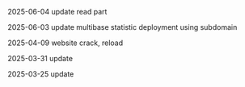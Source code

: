 2025-06-04 update read part    

2025-06-03 update multibase statistic deployment using subdomain   

2025-04-09 website crack, reload

2025-03-31 update

2025-03-25 update
